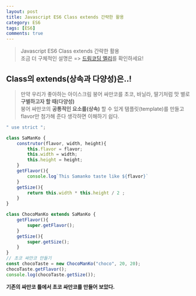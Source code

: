 ```yaml
---
layout: post
title: Javascript ES6 Class extends 간략한 활용
category: ES6
tags: [ES6]
comments: true
---
```


> Javascript ES6 Class extends 간략한 활용<br>
> 조금 더 구체적인 설명은 => [드림코딩 엘리](https://www.youtube.com/watch?v=_DLhUBWsRtw)를 확인하세요!<br>

## Class의 extends(상속과 다양성)은..!

>만약 우리가 좋아하는 아이스크림 붕어 싸만코를 초코, 바닐라, 딸기처럼 맛 별로 __구별하고자 할 때(다양성)__ <br>
>붕어 싸만코의 __공통적인 요소를(상속)__ 할 수 있게 탬플릿(template)를 만들고<br>
>flavor만 첨가해 준다 생각하면 이해하기 쉽다.

```javascript
" use strict ";

class SaManKo {
    construtor(flavor, width, height){
        this.flavor = flavor;
        this.width = width;
        this.height = height;
    }
    getFlavor(){
        console.log`This Samanko taste like ${flavor}`
    }
    getSize(){
        return this.width * this.height / 2 ;
    }
}

class ChocoManKo extends SaManKo {
    getFlavor(){
        super.getFlavor();
    }
    getSize(){
        super.getSize();
    }
}
// 초코 싸만코 만들기
const chocoTaste = new ChocoManKo("choco", 20, 20);
chocoTaste.getFlavor();
console.log(chocoTaste.getSize());
```

__기존의 싸만코 틀에서 초코 싸만코를 만들어 보았다.__